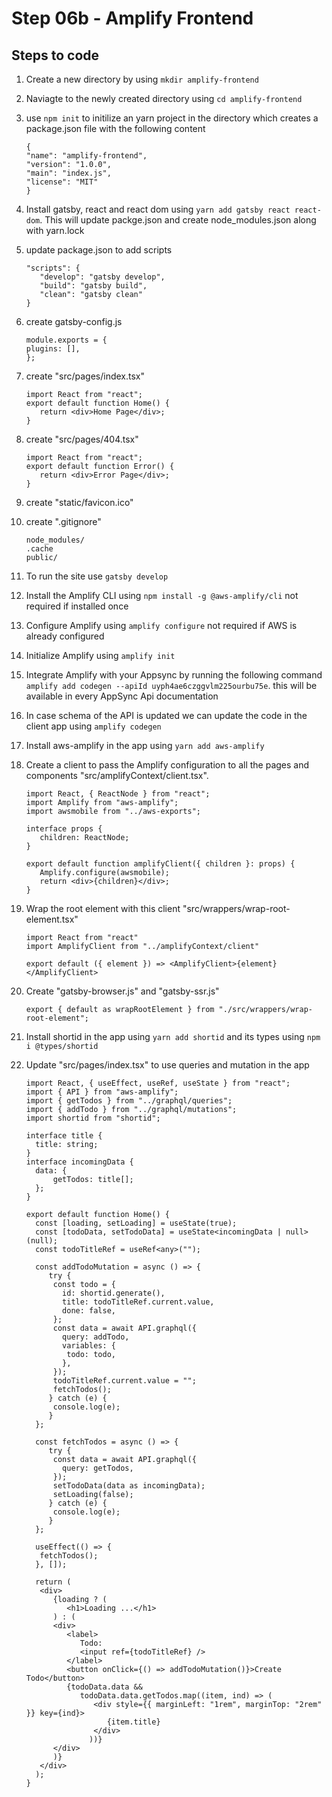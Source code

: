 # Step 06b - Amplify Frontend

## Steps to code

1. Create a new directory by using `mkdir amplify-frontend`
2. Naviagte to the newly created directory using `cd amplify-frontend`
3. use `npm init` to initilize an yarn project in the directory which creates a package.json file with the following content
   ```
   {
   "name": "amplify-frontend",
   "version": "1.0.0",
   "main": "index.js",
   "license": "MIT"
   }
   ```
4. Install gatsby, react and react dom using `yarn add gatsby react react-dom`. This will update packge.json and create node_modules.json along with yarn.lock
5. update package.json to add scripts

   ```
   "scripts": {
      "develop": "gatsby develop",
      "build": "gatsby build",
      "clean": "gatsby clean"
   }
   ```

6. create gatsby-config.js

   ```
   module.exports = {
   plugins: [],
   };
   ```

7. create "src/pages/index.tsx"

   ```
   import React from "react";
   export default function Home() {
      return <div>Home Page</div>;
   }
   ```

8. create "src/pages/404.tsx"

   ```
   import React from "react";
   export default function Error() {
      return <div>Error Page</div>;
   }
   ```

9. create "static/favicon.ico"

10. create ".gitignore"

    ```
    node_modules/
    .cache
    public/
    ```

11. To run the site use `gatsby develop`

12. Install the Amplify CLI using `npm install -g @aws-amplify/cli` not required if installed once
13. Configure Amplify using `amplify configure` not required if AWS is already configured
14. Initialize Amplify using `amplify init`
15. Integrate Amplify with your Appsync by running the following command `amplify add codegen --apiId uyph4ae6czggvlm225ourbu75e`. this will be available in every AppSync Api documentation
16. In case schema of the API is updated we can update the code in the client app using `amplify codegen`
17. Install aws-amplify in the app using `yarn add aws-amplify`
18. Create a client to pass the Amplify configuration to all the pages and components "src/amplifyContext/client.tsx".

    ```
    import React, { ReactNode } from "react";
    import Amplify from "aws-amplify";
    import awsmobile from "../aws-exports";

    interface props {
       children: ReactNode;
    }

    export default function amplifyClient({ children }: props) {
       Amplify.configure(awsmobile);
       return <div>{children}</div>;
    }
    ```

19. Wrap the root element with this client "src/wrappers/wrap-root-element.tsx"

    ```
    import React from "react"
    import AmplifyClient from "../amplifyContext/client"

    export default ({ element }) => <AmplifyClient>{element}</AmplifyClient>
    ```

20. Create "gatsby-browser.js" and "gatsby-ssr.js"

    ```
    export { default as wrapRootElement } from "./src/wrappers/wrap-root-element";
    ```

21. Install shortid in the app using `yarn add shortid` and its types using `npm i @types/shortid`

22. Update "src/pages/index.tsx" to use queries and mutation in the app

    ```
    import React, { useEffect, useRef, useState } from "react";
    import { API } from "aws-amplify";
    import { getTodos } from "../graphql/queries";
    import { addTodo } from "../graphql/mutations";
    import shortid from "shortid";

    interface title {
      title: string;
    }
    interface incomingData {
      data: {
          getTodos: title[];
      };
    }

    export default function Home() {
      const [loading, setLoading] = useState(true);
      const [todoData, setTodoData] = useState<incomingData | null>(null);
      const todoTitleRef = useRef<any>("");

      const addTodoMutation = async () => {
         try {
          const todo = {
            id: shortid.generate(),
            title: todoTitleRef.current.value,
            done: false,
          };
          const data = await API.graphql({
            query: addTodo,
            variables: {
             todo: todo,
            },
          });
          todoTitleRef.current.value = "";
          fetchTodos();
         } catch (e) {
          console.log(e);
         }
      };

      const fetchTodos = async () => {
         try {
          const data = await API.graphql({
            query: getTodos,
          });
          setTodoData(data as incomingData);
          setLoading(false);
         } catch (e) {
          console.log(e);
         }
      };

      useEffect(() => {
       fetchTodos();
      }, []);

      return (
       <div>
          {loading ? (
             <h1>Loading ...</h1>
          ) : (
          <div>
             <label>
                Todo:
                <input ref={todoTitleRef} />
             </label>
             <button onClick={() => addTodoMutation()}>Create Todo</button>
             {todoData.data &&
                todoData.data.getTodos.map((item, ind) => (
                   <div style={{ marginLeft: "1rem", marginTop: "2rem" }} key={ind}>
                      {item.title}
                   </div>
                  ))}
          </div>
          )}
       </div>
      );
    }
    ```
